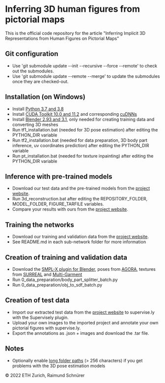 # Inferring 3D human figures from pictorial maps 

This is the official code repository for the article "Inferring Implicit 3D Representations from Human Figures on Pictorial Maps"

## Git configuration

* Use 'git submodule update --init --recursive --force --remote' to check out the submodules.
* Use 'git submodule update --remote --merge' to update the submodules once they are checked-out.

## Installation (on Windows)

* Install [Python 3.7 and 3.8](https://www.python.org/downloads/)
* Install [CUDA Toolkit 10.0 and 11.2](https://developer.nvidia.com/cuda-downloads) and corresponding [cuDNNs](https://developer.nvidia.com/rdp/cudnn-download)
* Install [Blender 2.93 and 3.1](https://www.blender.org/download/), only needed for creating training data and converting 3D meshes 
* Run tf1_installation.bat (needed for 3D pose estimation) after editing the PYTHON_DIR variable 
* Run tf2_installation.bat (needed for data preparation, 3D body part inference, uv coordinates prediction) after editing the PYTHON_DIR variable
* Run pt_installation.bat (needed for texture inpainting) after editing the PYTHON_DIR variable

## Inference with pre-trained models

* Download our test data and the pre-trained models from the [project website](http://narrat3d.ethz.ch/inferring-3d-humans-from-pictorial-maps/).
* Run 3d_reconstruction.bat after editing the REPOSITORY_FOLDER, MODEL_FOLDER, FIGURE_TARFILE variables. 
* Compare your results with ours from the [project website](http://narrat3d.ethz.ch/inferring-3d-humans-from-pictorial-maps/).

## Training the networks

* Download our training and validation data from the [project website](http://narrat3d.ethz.ch/inferring-3d-humans-from-pictorial-maps/).
* See README.md in each sub-network folder for more information

## Creation of training and validation data

* Download the [SMPL-X plugin for Blender](https://smpl-x.is.tue.mpg.de/), poses from [AGORA](https://agora.is.tue.mpg.de/), textures from [SURREAL](https://www.di.ens.fr/willow/research/surreal/data/) and [Multi-Garment](http://virtualhumans.mpi-inf.mpg.de/mgn/)
* Run 0_data_preparation/body_part_splitter_batch.py
* Run 0_data_preparation/obj_to_sdf_batch.py

## Creation of test data

* Import our extracted test data from the [project website](http://narrat3d.ethz.ch/inferring-3d-humans-from-pictorial-maps/) to supervise.ly with the Supervisely plugin.
* Upload your own images to the imported project and annotate your own pictorial figures with supervise.ly.
* Export the annotations as .json + images and download the .tar file.

## Notes

* Optionally enable [long folder paths](https://docs.microsoft.com/en-us/windows/win32/fileio/maximum-file-path-limitation?tabs=registry#enable-long-paths-in-windows-10-version-1607-and-later) (> 256 characters) if you get problems with the 3D pose estimation models

© 2022 ETH Zurich, Raimund Schnürer